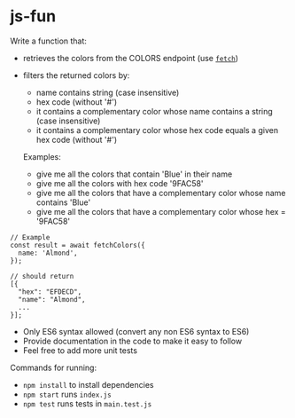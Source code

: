 # js-fun

Write a function that:
- retrieves the colors from the COLORS endpoint (use [`fetch`](https://developer.mozilla.org/en-US/docs/Web/API/Fetch_API/Using_Fetch]))
- filters the returned colors by:
  - name contains string (case insensitive)
  - hex code (without '#')
  - it contains a complementary color whose name contains a string (case insensitive)
  - it contains a complementary color whose hex code equals a given hex code (without '#')
  
  Examples:
  - give me all the colors that contain 'Blue' in their name
  - give me all the colors with hex code '9FAC58'
  - give me all the colors that have a complementary color whose name contains 'Blue'
  - give me all the colors that have a complementary color whose hex = '9FAC58'
 
```JS
// Example
const result = await fetchColors({
  name: 'Almond',
});

// should return 
[{
  "hex": "EFDECD",
  "name": "Almond",
  ...
}];
```

- Only ES6 syntax allowed (convert any non ES6 syntax to ES6)
- Provide documentation in the code to make it easy to follow
- Feel free to add more unit tests

Commands for running:
- `npm install` to install dependencies
- `npm start` runs `index.js`
- `npm test` runs tests in `main.test.js`
